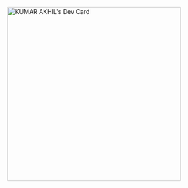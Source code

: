 <a href="https://app.daily.dev/akhily68"><img src="https://api.daily.dev/devcards/1accb38fca9a4d28a82f925774be3729.png?r=bgd" width="400" alt="KUMAR AKHIL's Dev Card"/></a>
<!--
**akhily68/akhily68** is a ✨ _special_ ✨ repository because its `README.md` (this file) appears on your GitHub profile.

Here are some ideas to get you started:

- 🔭 I’m currently working on ...
- 🌱 I’m currently learning ...
- 👯 I’m looking to collaborate on ...
- 🤔 I’m looking for help with ...
- 💬 Ask me about ...
- 📫 How to reach me: ...
- 😄 Pronouns: ...
- ⚡ Fun fact: ...
-->
